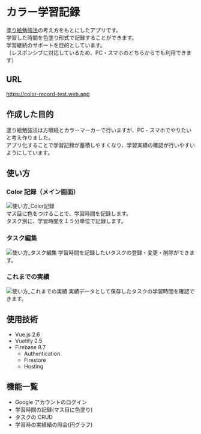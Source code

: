 # カラー学習記録

[塗り絵勉強法](https://www.thg.co.jp/douyo/study/coloring_study/)の考え方をもとにしたアプリです。  
学習した時間を色塗り形式で記録することができます。  
学習継続のサポートを目的としています。  
（レスポンシブに対応しているため、PC・スマホのどちらからでも利用できます）

## URL

https://color-record-test.web.app

## 作成した目的

塗り絵勉強法は方眼紙とカラーマーカーで行いますが、PC・スマホでやりたいと考え作りました。  
アプリ化することで学習記録が蓄積しやすくなり、学習実績の確認が行いやすいようにしています。

## 使い方

### Color 記録（メイン画面）

<!-- ![使い方_color記録](https://user-images.githubusercontent.com/38233307/130372634-b4c6943b-de14-4d8c-9426-c3fe10f9be1a.gif) -->

![使い方_Color記録](https://user-images.githubusercontent.com/38233307/130373079-08a4bcf6-679c-43ba-8a3d-5c4d4cdb017e.gif)  
マス目に色をつけることで、学習時間を記録します。  
タスク別に、学習時間を１５分単位で記録します。

### タスク編集

![使い方_タスク編集](https://user-images.githubusercontent.com/38233307/130372910-43a23c4b-5b94-4508-8976-6bece483507a.png)
学習時間を記録したいタスクの登録・変更・削除ができます。

### これまでの実績

![使い方_これまでの実績](https://user-images.githubusercontent.com/38233307/130373318-5cf6da47-7810-4305-9859-7f88de9b9bd1.png)
実績データとして保存したタスクの学習時間を確認できます。

## 使用技術

<!-- TODO: バージョン情報を追記する -->

- Vue.js 2.6
- Vuetify 2.5
- Firebase 8.7
  - Authentication
  - Firestore
  - Hosting

## 機能一覧

- Google アカウントのログイン
- 学習時間の記録(マス目に色塗り)
- タスクの CRUD
- 学習時の実績績の照会(円グラフ)
